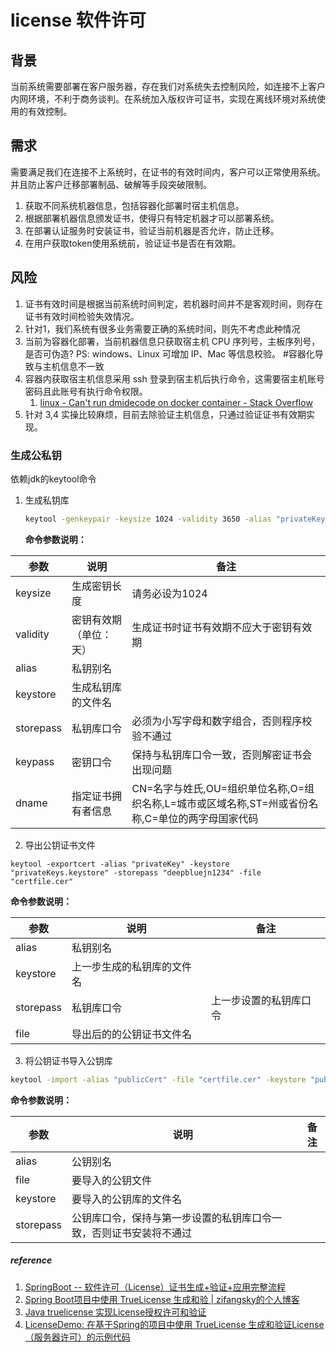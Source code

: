 # license 软件许可

## 背景  
  
当前系统需要部署在客户服务器，存在我们对系统失去控制风险，如连接不上客户内网环境，不利于商务谈判。在系统加入版权许可证书，实现在离线环境对系统使用的有效控制。  
  
## 需求  
  
需要满足我们在连接不上系统时，在证书的有效时间内，客户可以正常使用系统。并且防止客户迁移部署制品、破解等手段突破限制。  
  
1. 获取不同系统机器信息，包括容器化部署时宿主机信息。  
2. 根据部署机器信息颁发证书，使得只有特定机器才可以部署系统。  
3. 在部署认证服务时安装证书，验证当前机器是否允许，防止迁移。  
4. 在用户获取token使用系统前，验证证书是否在有效期。  
  
## 风险  
  
1. 证书有效时间是根据当前系统时间判定，若机器时间并不是客观时间，则存在证书有效时间检验失效情况。  
2. 针对1，我们系统有很多业务需要正确的系统时间，则先不考虑此种情况  
3. 当前为容器化部署，当前机器信息只获取宿主机 CPU 序列号，主板序列号，是否可伪造? PS: windows、Linux 可增加 IP、Mac 等信息校验。  #容器化导致与主机信息不一致 
4. 容器内获取宿主机信息采用 ssh 登录到宿主机后执行命令，这需要宿主机账号密码且此账号有执行命令权限。  
	1. [linux - Can't run dmidecode on docker container - Stack Overflow](https://stackoverflow.com/questions/54068234/cant-run-dmidecode-on-docker-container)
5. 针对 3,4 实操比较麻烦，目前去除验证主机信息，只通过验证证书有效期实现。  
  
  
###  生成公私钥  
  
依赖jdk的keytool命令  
  
1. 生成私钥库  
  
   ```sh  
   keytool -genkeypair -keysize 1024 -validity 3650 -alias "privateKey" -keystore "privateKeys.keystore" -storepass "deepbluejn1234" -keypass "jnaivideo1234" -dname "CN=aivideo, OU=deepblue, O=deepblue, L=JN, ST=SD, C=CN"  
   ```  
   **命令参数说明：**  
  
| **参数**  | **说明**               | **备注**                                                     |  
| --------- | ---------------------- | ------------------------------------------------------------ |  
| keysize   | 生成密钥长度           | 请务必设为1024                                               |  
| validity  | 密钥有效期（单位：天） | 生成证书时证书有效期不应大于密钥有效期                       |  
| alias     | 私钥别名               |                                                              |  
| keystore  | 生成私钥库的文件名     |                                                              |  
| storepass | 私钥库口令             | 必须为小写字母和数字组合，否则程序校验不通过                 |  
| keypass   | 密钥口令               | 保持与私钥库口令一致，否则解密证书会出现问题                 |  
| dname     | 指定证书拥有者信息     | CN=名字与姓氏,OU=组织单位名称,O=组织名称,L=城市或区域名称,ST=州或省份名称,C=单位的两字母国家代码 |  
  
2. 导出公钥证书文件  
  
```shell  
keytool -exportcert -alias "privateKey" -keystore "privateKeys.keystore" -storepass "deepbluejn1234" -file "certfile.cer"  
```  
**命令参数说明：**  
  
|**参数**|**说明**|**备注**|  
|-|-|-|  
|alias|私钥别名||  
|keystore|上一步生成的私钥库的文件名||  
|storepass|私钥库口令|上一步设置的私钥库口令|  
|file|导出后的的公钥证书文件名||  
  
3. 将公钥证书导入公钥库  
 ```sh  
keytool -import -alias "publicCert" -file "certfile.cer" -keystore "publicCerts.keystore" -storepass "deepbluejn1234"  
 ```  
**命令参数说明：**  
  
|**参数**|**说明**|**备注**|  
|-|-|-|  
|alias|公钥别名||  
|file|要导入的公钥文件||  
|keystore|要导入的公钥库的文件名||  
|storepass|公钥库口令，保持与第一步设置的私钥库口令一致，否则证书安装将不通过||

##### reference
1. [SpringBoot -- 软件许可（License）证书生成+验证+应用完整流程](https://blog.csdn.net/Appleyk/article/details/101530203)
2. [Spring Boot项目中使用 TrueLicense 生成和验 | zifangsky的个人博客](https://www.zifangsky.cn/1277.html)
3. [Java truelicense 实现License授权许可和验证](https://blog.csdn.net/Genmer/article/details/118574390)
4. [LicenseDemo: 在基于Spring的项目中使用 TrueLicense 生成和验证License（服务器许可）的示例代码](https://gitee.com/zifangsky/LicenseDemo?_from=gitee_search)